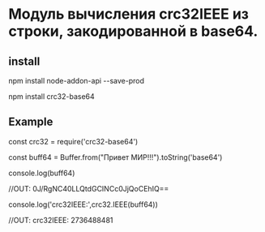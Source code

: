 # Модуль вычисления crc32IEEE из строки, закодированной в base64.
## install

npm install node-addon-api --save-prod

npm install crc32-base64

## Example
const crc32 = require('crc32-base64')

const buff64 = Buffer.from("Привет МИР!!!").toString('base64')

console.log(buff64)

//OUT: 0J/RgNC40LLQtdGCINCc0JjQoCEhIQ==

console.log('crc32IEEE:',crc32.IEEE(buff64))

//OUT: crc32IEEE: 2736488481

